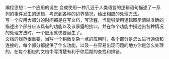 编程思想：一个应用的诞生
变成使用一种几近于人类语言的逻辑语句描述了一系列的事件发生的逻辑，考虑到各种的边界情况，给出相应的处理方法。   
写一个应用大部分的时间都是在写文档，写流程，当能够使用逻辑图示清晰准确的描述出个部分应该具有的功能以及该暴露的接口，并在每个功能中描述出各种情况的处理方法时，一个应用就快要诞生了。    
文档的规范很重要，当写一个稍微复杂一点的应用时，各个部分是怎么进行通信和连接的，每个部分都提供了什么功能，以及一些容易出现问题的地方你是怎么处理的，在每个相应的文档中写清楚有利于你后期的查找和排错。